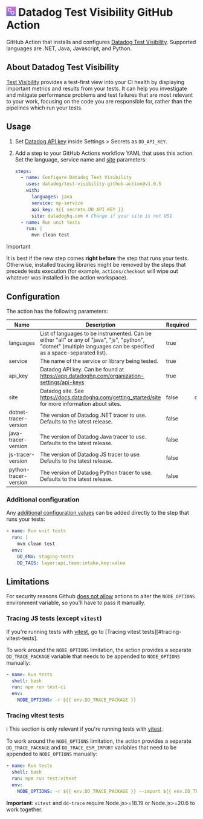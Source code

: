 # <img height="25" src="logos/test_visibility_logo.png" />  Datadog Test Visibility GitHub Action

GitHub Action that installs and configures [Datadog Test Visibility](https://docs.datadoghq.com/tests/). 
Supported languages are .NET, Java, Javascript, and Python.

## About Datadog Test Visibility

[Test Visibility](https://docs.datadoghq.com/tests/) provides a test-first view into your CI health by displaying important metrics and results from your tests. 
It can help you investigate and mitigate performance problems and test failures that are most relevant to your work, focusing on the code you are responsible for, rather than the pipelines which run your tests.

## Usage

1. Set [Datadog API key](https://app.datadoghq.com/organization-settings/api-keys) inside Settings > Secrets as `DD_API_KEY`.
2. Add a step to your GitHub Actions workflow YAML that uses this action. Set the language, service name and [site](https://docs.datadoghq.com/getting_started/site/) parameters: 

   ```yaml
   steps:
     - name: Configure Datadog Test Visibility
       uses: datadog/test-visibility-github-action@v1.0.5
       with:
         languages: java
         service: my-service
         api_key: ${{ secrets.DD_API_KEY }}
         site: datadoghq.com # Change if your site is not US1
     - name: Run unit tests
       run: |
         mvn clean test
   ```

> [!IMPORTANT]  
> It is best if the new step comes __right before__ the step that runs your tests.
> Otherwise, installed tracing libraries might be removed by the steps that precede tests execution 
> (for example, `actions/checkout` will wipe out whatever was installed in the action workspace).

## Configuration

The action has the following parameters:

| Name | Description | Required | Default |
| ---- | ----------- | -------- | ------- |
 | languages | List of languages to be instrumented. Can be either "all" or any of "java", "js", "python", "dotnet" (multiple languages can be specified as a space-separated list). | true | |
 | service | The name of the service or library being tested. | true | |
 | api_key | Datadog API key. Can be found at https://app.datadoghq.com/organization-settings/api-keys | true | |
 | site | Datadog site. See https://docs.datadoghq.com/getting_started/site for more information about sites. | false | datadoghq.com |
 | dotnet-tracer-version | The version of Datadog .NET tracer to use. Defaults to the latest release. | false | |
 | java-tracer-version | The version of Datadog Java tracer to use. Defaults to the latest release. | false | |
 | js-tracer-version | The version of Datadog JS tracer to use. Defaults to the latest release. | false | |
 | python-tracer-version | The version of Datadog Python tracer to use. Defaults to the latest release. | false | |

### Additional configuration

Any [additional configuration values](https://docs.datadoghq.com/tracing/trace_collection/library_config/) can be added directly to the step that runs your tests:

```yaml
- name: Run unit tests
  run: |
    mvn clean test
  env:
    DD_ENV: staging-tests
    DD_TAGS: layer:api,team:intake,key:value
```

## Limitations

For security reasons Github [does not allow](https://github.blog/changelog/2023-10-05-github-actions-node_options-is-now-restricted-from-github_env/) actions to alter the `NODE_OPTIONS` environment variable, so you'll have to pass it manually.

### Tracing JS tests (except `vitest`)

If you're running tests with [vitest](https://github.com/vitest-dev/vitest), go to [Tracing vitest tests][#tracing-vitest-tests].

To work around the `NODE_OPTIONS` limitation, the action provides a separate `DD_TRACE_PACKAGE` variable that needs to be appended to `NODE_OPTIONS` manually:

```yaml
- name: Run tests
  shell: bash
  run: npm run test-ci
  env:
    NODE_OPTIONS: -r ${{ env.DD_TRACE_PACKAGE }}
```

### Tracing vitest tests

ℹ️ This section is only relevant if you're running tests with [vitest](https://github.com/vitest-dev/vitest).

To work around the `NODE_OPTIONS` limitation, the action provides a separate `DD_TRACE_PACKAGE` and `DD_TRACE_ESM_IMPORT` variables that need to be appended to `NODE_OPTIONS` manually:

```yaml
- name: Run tests
  shell: bash
  run: npm run test:vitest
  env:
    NODE_OPTIONS: -r ${{ env.DD_TRACE_PACKAGE }} --import ${{ env.DD_TRACE_ESM_IMPORT }}
```

**Important**: `vitest` and `dd-trace` require Node.js>=18.19 or Node.js>=20.6 to work together.
